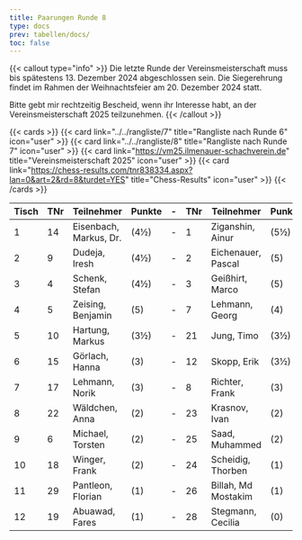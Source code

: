 ```yaml
---
title: Paarungen Runde 8
type: docs
prev: tabellen/docs/
toc: false
---
```


{{< callout type="info" >}}
Die letzte Runde der Vereinsmeisterschaft muss bis spätestens 13. Dezember 2024 abgeschlossen sein. Die Siegerehrung findet im Rahmen der Weihnachtsfeier am 20. Dezember 2024 statt.

Bitte gebt mir rechtzeitig Bescheid, wenn ihr Interesse habt, an der Vereinsmeisterschaft 2025 teilzunehmen.
{{< /callout >}}

{{< cards >}}
{{< card link="../../rangliste/7" title="Rangliste nach Runde 6" icon="user" >}}
{{< card link="../../rangliste/8" title="Rangliste nach Runde 7" icon="user" >}}
{{< card link="https://vm25.ilmenauer-schachverein.de" title="Vereinsmeisterschaft 2025" icon="user" >}}
{{< card link="https://chess-results.com/tnr838334.aspx?lan=0&art=2&rd=8&turdet=YES" title="Chess-Results" icon="user" >}}
{{< /cards >}}




| Tisch | TNr | Teilnehmer               | Punkte | - | TNr | Teilnehmer           | Punkte | Ergebnis |
|-------|-----|--------------------------|--------|---|-----|----------------------|--------|----------|
| 1     | 14  | Eisenbach, Markus, Dr.   | (4½)   | - | 1   | Ziganshin, Ainur     | (5½)   | -        |
| 2     | 9   | Dudeja, Iresh            | (4½)   | - | 2   | Eichenauer, Pascal   | (5)    | -        |
| 3     | 4   | Schenk, Stefan           | (4½)   | - | 3   | Geißhirt, Marco      | (5)    | -        |
| 4     | 5   | Zeising, Benjamin        | (5)    | - | 7   | Lehmann, Georg       | (4)    | -        |
| 5     | 10  | Hartung, Markus          | (3½)   | - | 21  | Jung, Timo           | (3½)   | -        |
| 6     | 15  | Görlach, Hanna           | (3)    | - | 12  | Skopp, Erik          | (3½)   | -        |
| 7     | 17  | Lehmann, Norik           | (3)    | - | 8   | Richter, Frank       | (3)    | -        |
| 8     | 22  | Wäldchen, Anna           | (2)    | - | 23  | Krasnov, Ivan        | (2)    | -        |
| 9     | 6   | Michael, Torsten         | (2)    | - | 25  | Saad, Muhammed       | (2)    | -        |
| 10    | 18  | Winger, Frank            | (2)    | - | 24  | Scheidig, Thorben    | (1)    | -        |
| 11    | 29  | Pantleon, Florian        | (1)    | - | 26  | Billah, Md Mostakim  | (1)    | -        |
| 12    | 19  | Abuawad, Fares           | (1)    | - | 28  | Stegmann, Cecilia    | (0)    | -        |